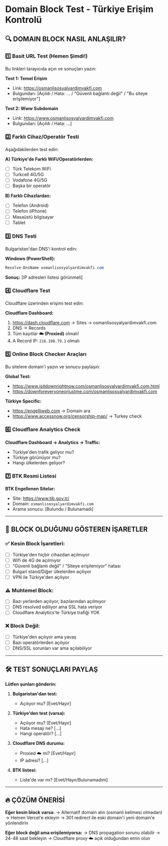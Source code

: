 # Domain Block Test - Türkiye Erişim Kontrolü

## 🔍 DOMAIN BLOCK NASIL ANLAŞILIR?

### 1️⃣ Basit URL Test (Hemen Şimdi!)
Bu linkleri tarayıcıda açın ve sonuçları yazın:

**Test 1: Temel Erişim**
- Link: https://osmanlisosyalyardimvakfi.com
- Bulgundan: [Açıldı / Hata: ... / "Güvenli bağlantı değil" / "Bu siteye erişilemiyor"]

**Test 2: Www Subdomain**
- Link: https://www.osmanlisosyalyardimvakfi.com
- Bulgundan: [Açıldı / Hata: ...]

### 2️⃣ Farklı Cihaz/Operatör Testi
Aşağıdakilerden test edin:

**A) Türkiye'de Farklı WiFi/Operatörlerden:**
- [ ] Türk Telekom WiFi
- [ ] Turkcell 4G/5G
- [ ] Vodafone 4G/5G
- [ ] Başka bir operatör

**B) Farklı Cihazlardan:**
- [ ] Telefon (Android)
- [ ] Telefon (iPhone)
- [ ] Masaüstü bilgisayar
- [ ] Tablet

### 3️⃣ DNS Testi
Bulgaristan'dan DNS'i kontrol edin:

**Windows (PowerShell):**
```powershell
Resolve-DnsName osmanlisosyalyardimvakfi.com
```

**Sonuç:** [IP adresleri listesi görünmeli]

### 4️⃣ Cloudflare Test
Cloudflare üzerinden erişimi test edin:

**Cloudflare Dashboard:**
1. https://dash.cloudflare.com → Sites → osmanlisosyalyardimvakfi.com
2. DNS → Records
3. Tüm kayıtlar **☁️ (Proxied)** olmalı!
4. A Record IP: `216.198.79.1` olmalı

### 5️⃣ Online Block Checker Araçları
Bu sitelere domain'i yazın ve sonucu paylaşın:

**Global Test:**
- https://www.isitdownrightnow.com/osmanlisosyalyardimvakfi.com.html
- https://downforeveryoneorjustme.com/osmanlisosyalyardimvakfi.com

**Türkiye Specific:**
- https://engelliweb.com → Domain ara
- https://www.accessnow.org/censorship-map/ → Turkey check

### 6️⃣ Cloudflare Analytics Check
**Cloudflare Dashboard → Analytics → Traffic:**
- Türkiye'den trafik geliyor mu?
- Türkiye görünüyor mu?
- Hangı ülkelerden geliyor?

### 7️⃣ BTK Resmi Listesi
**BTK Engellenen Sitelər:**
- Site: https://www.tib.gov.tr/
- Domain: `osmanlisosyalyardimvakfi.com`
- Arama sonucu: [Bulundu / Bulunamadı]

---

## 🎯 BLOCK OLDUĞUNU GÖSTEREN İŞARETLER

### ✅ **Kesin Block İşaretleri:**
- [ ] Türkiye'den hiçbir cihazdan açılmıyor
- [ ] Wifi de 4G de açılmıyor
- [ ] "Güvenli bağlantı değil" / "Siteye erişilemiyor" hatası
- [ ] Bulgari stand/Diğer ülkelerden açılıyor
- [ ] VPN ile Türkiye'den açılıyor

### ⚠️ **Muhtemel Block:**
- [ ] Bazı yerlerden açılıyor, bazılarından açılmıyor
- [ ] DNS resolved ediliyor ama SSL hata veriyor
- [ ] Cloudflare Analytics'te Türkiye trafiği YOK

### ❌ **Block Değil:**
- [ ] Türkiye'den açılıyor ama yavaş
- [ ] Bazı operatörlerden açılıyor
- [ ] DNS/SSL sorunları var ama açılabiliyor

---

## 🛠️ TEST SONUÇLARI PAYLAŞ

**Lütfen şunları gönderin:**

1. **Bulgaristan'dan test:**
   - Açılıyor mu? [Evet/Hayır]

2. **Türkiye'den test (varsa):**
   - Açılıyor mu? [Evet/Hayır]
   - Hata mesajı ne? [...]
   - Hangi operatör? [...]

3. **Cloudflare DNS durumu:**
   - Proxied ☁️ mi? [Evet/Hayır]
   - IP adresi? [...]

4. **BTK listesi:**
   - Liste'de var mı? [Evet/Hayır/Bulunamadım]

---

## 🔥 ÇÖZÜM ÖNERİSİ

**Eğer kesin block varsa:**
→ Alternatif domain alın (osmanli kelimesi olmadan)
→ Hemen Vercel'e ekleyin
→ 301 redirect ile eski domain'i yeni domain'e yönlendirin

**Eğer block değil ama erişilemiyorsa:**
→ DNS propagation sorunu olabilir
→ 24-48 saat bekleyin
→ Cloudflare proxy ☁️ açık olduğundan emin olun

